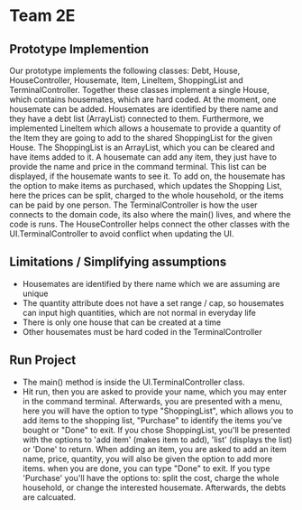 # Team 2E
## Prototype Implemention
Our prototype implements the following classes: Debt, House, HouseController, Housemate, Item, LineItem, ShoppingList and TerminalController. Together these classes implement a single House, which contains housemates, which are hard coded. At the moment, one housemate can be added. Housemates are identified by there name and they have a debt list (ArrayList) connected to them. Furthermore, we implemented LineItem which allows a housemate to provide a quantity of the Item they are going to add to the shared ShoppingList for the given House. The ShoppingList is an ArrayList, which you can be cleared and have items added to it. A housemate can add any item, they just have to provide the name and price in the command terminal. This list can be displayed, if the housemate wants to see it. To add on, the housemate has the option to make items as purchased, which updates the Shopping List, here the prices can be split, charged to the whole household, or the items can be paid by one person. The TerminalController is how the user connects to the domain code, its also where the main() lives, and where the code is runs. The HouseController helps connect the other classes with the UI.TerminalController to avoid conflict when updating the UI.

## Limitations / Simplifying assumptions
* Housemates are identified by there name which we are assuming are unique
* The quantity attribute does not have a set range / cap, so housemates can input high quantities, which are not normal in everyday life
* There is only one house that can be created at a time
* Other housemates must be hard coded in the TerminalController



## Run Project
* The main() method is inside the UI.TerminalController class. 
* Hit run, then you are asked to provide your name, which you may enter in the command terminal. Afterwards, you are presented with a menu, here you will have the option to type "ShoppingList", which allows you to add items to the shopping list, "Purchase" to identify the items you've bought or "Done" to exit. If you chose ShoppingList, you'll be presented with the options to 'add item' (makes item to add), 'list' (displays the list) or 'Done' to return. When adding an item, you are asked to add an item name, price, quantity, you will also be given the option to add more items. when you are done, you can type "Done" to exit. If you type 'Purchase' you'll have the options to: split the cost, charge the whole household, or change the interested housemate. Afterwards, the debts are calcuated.
